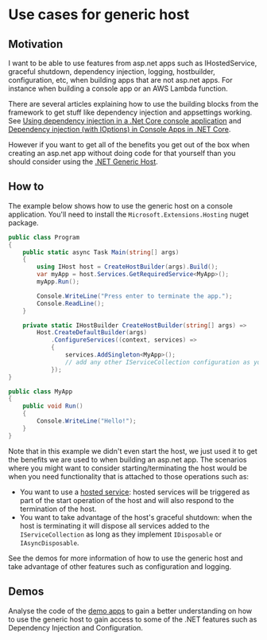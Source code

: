 ﻿# Use cases for generic host

## Motivation

I want to be able to use features from asp.net apps such as IHostedService, graceful shutdown, dependency injection, logging, hostbuilder, configuration, etc, when building apps that are not asp.net apps. For instance when building a console app or an AWS Lambda function.

There are several articles explaining how to use the building blocks from the framework to get stuff like dependency injection and appsettings working. See [Using dependency injection in a .Net Core console application](https://andrewlock.net/using-dependency-injection-in-a-net-core-console-application/) and [Dependency injection (with IOptions) in Console Apps in .NET Core](https://keestalkstech.com/2018/04/dependency-injection-with-ioptions-in-console-apps-in-net-core-2/).

However if you want to get all of the benefits you get out of the box when creating an asp.net app without doing code for that yourself than you should consider using the [.NET Generic Host](https://docs.microsoft.com/en-us/aspnet/core/fundamentals/host/generic-host).

## How to

The example below shows how to use the generic host on a console application. You'll need to install the `Microsoft.Extensions.Hosting` nuget package.

```csharp
public class Program
{
    public static async Task Main(string[] args)
    {
        using IHost host = CreateHostBuilder(args).Build();
        var myApp = host.Services.GetRequiredService<MyApp>();
        myApp.Run();

        Console.WriteLine("Press enter to terminate the app.");
        Console.ReadLine();
    }

    private static IHostBuilder CreateHostBuilder(string[] args) =>
        Host.CreateDefaultBuilder(args)
            .ConfigureServices((context, services) =>
            {
                services.AddSingleton<MyApp>();
                // add any other IServiceCollection configuration as you require
            });
}

public class MyApp
{
    public void Run()
    {
        Console.WriteLine("Hello!");
    }
}
```

Note that in this example we didn't even start the host, we just used it to get the benefits we are used to when building an asp.net app. The scenarios where you might want to consider starting/terminating the host would be when you need functionality that is attached to those operations such as:

- You want to use a [hosted service](https://docs.microsoft.com/en-us/aspnet/core/fundamentals/host/hosted-services): hosted services will be triggered as part of the start operation of the host and will also respond to the termination of the host.
- You want to take advantage of the host's graceful shutdown: when the host is terminating it will dispose all services added to the `IServiceCollection` as long as they implement `IDisposable` or `IAsyncDisposable`.

See the demos for more information of how to use the generic host and take advantage of other features such as configuration and logging.

## Demos

Analyse the code of the [demo apps](../../src/guides/generic-host/GenericHostDemos/README.md) to gain a better understanding on how to use the generic host to gain access to some of the .NET features such as Dependency Injection and Configuration.
